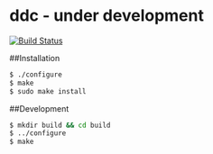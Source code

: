 # ddc - under development 
[![Build Status](https://img.shields.io/travis/dotdry/ddc/master.svg?style=flat-square)](https://travis-ci.org/dotdry/ddc)

##Installation
```bash
$ ./configure
$ make
$ sudo make install 
```

##Development 
```bash
$ mkdir build && cd build
$ ../configure
$ make
```
